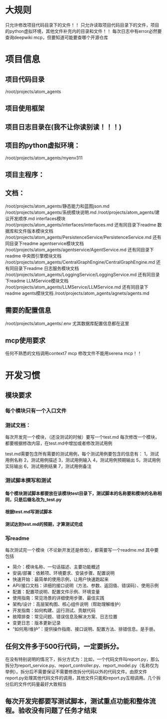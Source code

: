 # 大规则
只允许修改项目代码目录下的文件！！
只允许读取项目代码目录下的文件，项目的python虚拟环境，其他文件补充内的目录和文件！！
每次日志中有error必然要查询deepwiki mcp，但要知道可能要查哪个开源仓库


# 项目信息

## 项目代码目录
/root/projects/atom_agents

## 项目使用框架


## 项目日志目录在(我不让你读别读！！！)


## 项目的python虚拟环境：
/root/projects/atom_agents/myenv311

## 项目主程序：


## 文档：
/root/projects/atom_agents/静态能力和蓝图json.md
/root/projects/atom_agents/系统模块说明.md
/root/projects/atom_agents/建议开发顺序.md
interfaces模块 /root/projects/atom_agents/interfaces/interfaces.md  还有同目录下readme
数据库和文件版本模块文档  /root/projects/atom_agents/PersistenceService/PersistenceService.md  还有同目录下readme
agentservice模块文档   /root/projects/atom_agents/agentservice/AgentService.md  还有同目录下readme
中央图引擎模块文档  /root/projects/atom_agents/CentralGraphEngine/CentralGraphEngine.md  还有同目录下readme
日志服务模块文档   /root/projects/atom_agents/LoggingService/LoggingService.md   还有同目录下readme
LLMService模块文档  /root/projects/atom_agents/LLMService/LLMService.md   还有同目录下readme
agents模块文档   /root/projects/atom_agents/agnets/agents.md

## 需要的配置信息
/root/projects/atom_agents/.env  尤其数据库配置信息都在这里


## mcp使用要求
任何不熟悉的文档调用context7 mcp
修改文件不能用serena mcp！！


# 开发习惯

## 模块要求
### 每个模块只有一个入口文件

### 测试文档：
每次开发完一个模块，（还没测试的时候）要写一个test.md
每次修改一个模块，都要根据修改内容，在test.md中增加或者修改测试用例

test.md需要包含所有需要的测试用例，每个测试用例要包含的信息有：
1，测试用例名称
2，测试用例描述
3，测试用例输入
4，测试用例预期输出
5，测试用例实际输出
6，测试用例结果
7，测试用例备注

### 测试脚本撰写和测试
#### 每个模块测试脚本都要放在该模块test目录下，测试脚本的名称要和模块的名称相同，只是后缀名改为_test.py
#### 根据test.md写测试脚本
#### 测试达到test.md的预期，才算测试完成


### 写readme
每次测试完一个模块（不论新开发还是修改），都需要写一个readme.md 其中要包括

* 简介：模块名称、一句话描述、主要功能概述
* 安装/部署：依赖项、环境要求、安装步骤、配置说明
* 快速开始：最简单的使用示例，让用户快速跑起来
* API/接口文档：详细的接口说明（方法、参数、返回值、错误码）、使用示例
* 配置：配置项说明、配置文件示例、环境变量
* 使用指南：常见场景的详细使用步骤、最佳实践
* 架构/设计：高层架构图、核心组件说明（帮助理解维护）
* 开发指南：如何构建、运行测试、贡献代码
* 故障排查：常见问题、错误信息及解决方案、日志位置
* 变更日志：版本更新记录
* “如何用/维护”：提供操作指南、接口说明、配置方法、排错信息。是手册。



## 任何文件多于500行代码，一定要拆分。
在没有特别说明的情况下，拆分方式为：比如，一个代码文件叫report.py，那么拆分为report_service.py、report_controller.py、report_model.py（名称仅为举例）。拆分后不需要保证不需要修改拆分代码以外的代码文件。由原文件report.py处理其他代码文件的调用，其他文件只能和report.py互相调用。几个拆分后的文件代码量最好大致相当

## 每次开发完都要写测试脚本，测试重点功能和整体流程。验收没有问题了任务才结束